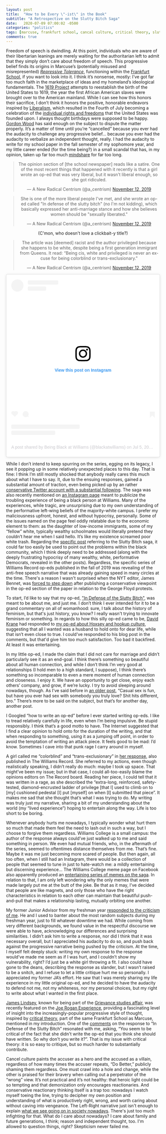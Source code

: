 ```yaml
---
layout: post
title:  "How to be Every \"-ist\" in the Book"
subtitle: "A Retrospective on the Slutty Bitch Saga"
date:   2020-07-09 07:00:02 -0500
categories: "politics"
tags: [marcuse, frankfurt school, cancal culture, critical theory, slutty bitch]
comments: true
---
```

Freedom of speech is dwindling. At this point, individuals who are aware of their libertarian leanings are merely waiting for the authoritarian left to admit that they simply don’t care about freedom of speech. This progressive belief finds its origins in Marcuse’s (potentially misused and misrepresented) <a href="https://www.marcuse.org/herbert/publications/1960s/1965-repressive-tolerance-fulltext.html" target="_blank"><i>Repressive Tolerance</i></a>, functioning within the <a href="https://open.spotify.com/episode/3UWdlsi4IZ2lmgiEugvX0o?si=A2vagcrbSumAoR-FEZ1-eg" target="_blank">Frankfurt School</a>, if you want to look into it. I think it’s nonsense, mostly: I’ve got far too much faith in the marketplace of ideas and my homeland’s ideological fundamentals. The <a href="https://www.nytimes.com/interactive/2019/08/14/magazine/1619-america-slavery.html" target="_blank">1619 Project</a> attempts to reestablish the birth of the United States to 1619, the year the first African American slaves were brought over to the American mainland. While I can see how this honors their sacrifice, I don’t think it honors the positive, honorable endeavors inspired by <a href="https://plato.stanford.edu/entries/liberalism/" target="_blank">Liberalism</a>, which resulted in the Fourth of July becoming a celebration of the <a href="https://www.constituteproject.org/constitution/United_States_of_America_1992" target="_blank">individual rights and freedoms</a> that the United States was founded upon. I always thought birthdays were supposed to be happy. <a href="https://www.theatlantic.com/ideas/archive/2019/12/historians-clash-1619-project/604093/" target="_blank">Gordon Wood</a> has said enough on the subject to dispute the matter properly. It’s a matter of time until you’re “cancelled” because you ever had the audacity to challenge any progressive belief... because you ever had the audacity to verbalize an independent thought, really. I had the audacity to write for my school paper in the fall semester of my sophomore year, and my little career ended (for the time being?) in a small scandal that has, in my opinion, taken up far too much <a href="{{ baseurl }}/images/nonsense/brainspace.jpg" target="_blank">mindshare</a> for far too long.<!-- more -->
<center>
<p><blockquote class="twitter-tweet" data-conversation="none" data-theme="dark"><p lang="en" dir="ltr">The opinion section of [the school newspaper] reads like a satire. One of the most recent things that happened with it recently is that a girl wrote an op-ed that was very liberal, but it wasn&#39;t liberal enough, so she got ridiculed.</p>&mdash; A New Radical Centrism (@a_centrism) <a href="https://twitter.com/a_centrism/status/1194150192276234240?ref_src=twsrc%5Etfw">November 12, 2019</a></blockquote> <script async src="https://platform.twitter.com/widgets.js" charset="utf-8"></script>
</p>
<p>
<blockquote class="twitter-tweet" data-conversation="none" data-theme="dark"><p lang="en" dir="ltr">She is one of the more liberal people I&#39;ve met, and she wrote an op-ed called &quot;In defense of the slutty bitch&quot; (no I&#39;m not kidding), which basically expressed her anti-marriage stance and how she believes women should be &quot;sexually liberated.&quot;</p>&mdash; A New Radical Centrism (@a_centrism) <a href="https://twitter.com/a_centrism/status/1194150283963752448?ref_src=twsrc%5Etfw">November 12, 2019</a></blockquote> <script async src="https://platform.twitter.com/widgets.js" charset="utf-8"></script>
(C'mon, who doesn't love a clickbait-y title?)</p>
<p>
<blockquote class="twitter-tweet" data-conversation="none" data-theme="dark"><p lang="en" dir="ltr">The article was [deemed] racist and the author privileged because she happens to be white, despite being a first generation immigrant from Queens. It read: “Being cis, white and privileged is never an excuse for being colorblind or trans-exclusionary.&quot;</p>&mdash; A New Radical Centrism (@a_centrism) <a href="https://twitter.com/a_centrism/status/1194150525773762561?ref_src=twsrc%5Etfw">November 12, 2019</a></blockquote> <script async src="https://platform.twitter.com/widgets.js" charset="utf-8"></script>
</p>
<p>
<blockquote class="instagram-media" data-instgrm-permalink="https://www.instagram.com/p/CCRGfutgwY-/?utm_source=ig_embed&amp;utm_campaign=loading" data-instgrm-version="12" style=" background:#FFF; border:0; border-radius:3px; box-shadow:0 0 1px 0 rgba(0,0,0,0.5),0 1px 10px 0 rgba(0,0,0,0.15); margin: 1px; max-width:540px; min-width:326px; padding:0; width:99.375%; width:-webkit-calc(100% - 2px); width:calc(100% - 2px);"><div style="padding:16px;"> <a href="https://www.instagram.com/p/CCRGfutgwY-/?utm_source=ig_embed&amp;utm_campaign=loading" style=" background:#FFFFFF; line-height:0; padding:0 0; text-align:center; text-decoration:none; width:100%;" target="_blank"> <div style=" display: flex; flex-direction: row; align-items: center;"> <div style="background-color: #F4F4F4; border-radius: 50%; flex-grow: 0; height: 40px; margin-right: 14px; width: 40px;"></div> <div style="display: flex; flex-direction: column; flex-grow: 1; justify-content: center;"> <div style=" background-color: #F4F4F4; border-radius: 4px; flex-grow: 0; height: 14px; margin-bottom: 6px; width: 100px;"></div> <div style=" background-color: #F4F4F4; border-radius: 4px; flex-grow: 0; height: 14px; width: 60px;"></div></div></div><div style="padding: 19% 0;"></div> <div style="display:block; height:50px; margin:0 auto 12px; width:50px;"><svg width="50px" height="50px" viewBox="0 0 60 60" version="1.1" xmlns="https://www.w3.org/2000/svg" xmlns:xlink="https://www.w3.org/1999/xlink"><g stroke="none" stroke-width="1" fill="none" fill-rule="evenodd"><g transform="translate(-511.000000, -20.000000)" fill="#000000"><g><path d="M556.869,30.41 C554.814,30.41 553.148,32.076 553.148,34.131 C553.148,36.186 554.814,37.852 556.869,37.852 C558.924,37.852 560.59,36.186 560.59,34.131 C560.59,32.076 558.924,30.41 556.869,30.41 M541,60.657 C535.114,60.657 530.342,55.887 530.342,50 C530.342,44.114 535.114,39.342 541,39.342 C546.887,39.342 551.658,44.114 551.658,50 C551.658,55.887 546.887,60.657 541,60.657 M541,33.886 C532.1,33.886 524.886,41.1 524.886,50 C524.886,58.899 532.1,66.113 541,66.113 C549.9,66.113 557.115,58.899 557.115,50 C557.115,41.1 549.9,33.886 541,33.886 M565.378,62.101 C565.244,65.022 564.756,66.606 564.346,67.663 C563.803,69.06 563.154,70.057 562.106,71.106 C561.058,72.155 560.06,72.803 558.662,73.347 C557.607,73.757 556.021,74.244 553.102,74.378 C549.944,74.521 548.997,74.552 541,74.552 C533.003,74.552 532.056,74.521 528.898,74.378 C525.979,74.244 524.393,73.757 523.338,73.347 C521.94,72.803 520.942,72.155 519.894,71.106 C518.846,70.057 518.197,69.06 517.654,67.663 C517.244,66.606 516.755,65.022 516.623,62.101 C516.479,58.943 516.448,57.996 516.448,50 C516.448,42.003 516.479,41.056 516.623,37.899 C516.755,34.978 517.244,33.391 517.654,32.338 C518.197,30.938 518.846,29.942 519.894,28.894 C520.942,27.846 521.94,27.196 523.338,26.654 C524.393,26.244 525.979,25.756 528.898,25.623 C532.057,25.479 533.004,25.448 541,25.448 C548.997,25.448 549.943,25.479 553.102,25.623 C556.021,25.756 557.607,26.244 558.662,26.654 C560.06,27.196 561.058,27.846 562.106,28.894 C563.154,29.942 563.803,30.938 564.346,32.338 C564.756,33.391 565.244,34.978 565.378,37.899 C565.522,41.056 565.552,42.003 565.552,50 C565.552,57.996 565.522,58.943 565.378,62.101 M570.82,37.631 C570.674,34.438 570.167,32.258 569.425,30.349 C568.659,28.377 567.633,26.702 565.965,25.035 C564.297,23.368 562.623,22.342 560.652,21.575 C558.743,20.834 556.562,20.326 553.369,20.18 C550.169,20.033 549.148,20 541,20 C532.853,20 531.831,20.033 528.631,20.18 C525.438,20.326 523.257,20.834 521.349,21.575 C519.376,22.342 517.703,23.368 516.035,25.035 C514.368,26.702 513.342,28.377 512.574,30.349 C511.834,32.258 511.326,34.438 511.181,37.631 C511.035,40.831 511,41.851 511,50 C511,58.147 511.035,59.17 511.181,62.369 C511.326,65.562 511.834,67.743 512.574,69.651 C513.342,71.625 514.368,73.296 516.035,74.965 C517.703,76.634 519.376,77.658 521.349,78.425 C523.257,79.167 525.438,79.673 528.631,79.82 C531.831,79.965 532.853,80.001 541,80.001 C549.148,80.001 550.169,79.965 553.369,79.82 C556.562,79.673 558.743,79.167 560.652,78.425 C562.623,77.658 564.297,76.634 565.965,74.965 C567.633,73.296 568.659,71.625 569.425,69.651 C570.167,67.743 570.674,65.562 570.82,62.369 C570.966,59.17 571,58.147 571,50 C571,41.851 570.966,40.831 570.82,37.631"></path></g></g></g></svg></div><div style="padding-top: 8px;"> <div style=" color:#3897f0; font-family:Arial,sans-serif; font-size:14px; font-style:normal; font-weight:550; line-height:18px;"> View this post on Instagram</div></div><div style="padding: 12.5% 0;"></div> <div style="display: flex; flex-direction: row; margin-bottom: 14px; align-items: center;"><div> <div style="background-color: #F4F4F4; border-radius: 50%; height: 12.5px; width: 12.5px; transform: translateX(0px) translateY(7px);"></div> <div style="background-color: #F4F4F4; height: 12.5px; transform: rotate(-45deg) translateX(3px) translateY(1px); width: 12.5px; flex-grow: 0; margin-right: 14px; margin-left: 2px;"></div> <div style="background-color: #F4F4F4; border-radius: 50%; height: 12.5px; width: 12.5px; transform: translateX(9px) translateY(-18px);"></div></div><div style="margin-left: 8px;"> <div style=" background-color: #F4F4F4; border-radius: 50%; flex-grow: 0; height: 20px; width: 20px;"></div> <div style=" width: 0; height: 0; border-top: 2px solid transparent; border-left: 6px solid #f4f4f4; border-bottom: 2px solid transparent; transform: translateX(16px) translateY(-4px) rotate(30deg)"></div></div><div style="margin-left: auto;"> <div style=" width: 0px; border-top: 8px solid #F4F4F4; border-right: 8px solid transparent; transform: translateY(16px);"></div> <div style=" background-color: #F4F4F4; flex-grow: 0; height: 12px; width: 16px; transform: translateY(-4px);"></div> <div style=" width: 0; height: 0; border-top: 8px solid #F4F4F4; border-left: 8px solid transparent; transform: translateY(-4px) translateX(8px);"></div></div></div> <div style="display: flex; flex-direction: column; flex-grow: 1; justify-content: center; margin-bottom: 24px;"> <div style=" background-color: #F4F4F4; border-radius: 4px; flex-grow: 0; height: 14px; margin-bottom: 6px; width: 224px;"></div> <div style=" background-color: #F4F4F4; border-radius: 4px; flex-grow: 0; height: 14px; width: 144px;"></div></div></a><p style=" color:#c9c8cd; font-family:Arial,sans-serif; font-size:14px; line-height:17px; margin-bottom:0; margin-top:8px; overflow:hidden; padding:8px 0 7px; text-align:center; text-overflow:ellipsis; white-space:nowrap;"><a href="https://www.instagram.com/p/CCRGfutgwY-/?utm_source=ig_embed&amp;utm_campaign=loading" style=" color:#c9c8cd; font-family:Arial,sans-serif; font-size:14px; font-style:normal; font-weight:normal; line-height:17px; text-decoration:none;" target="_blank">A post shared by Being Black at Williams (@blackatwilliams)</a> on <time style=" font-family:Arial,sans-serif; font-size:14px; line-height:17px;" datetime="2020-07-05T16:32:06+00:00">Jul 5, 2020 at 9:32am PDT</time></p></div></blockquote> <script async src="//www.instagram.com/embed.js"></script>
</p>
</center>
While I don’t intend to keep spurring on the series, egging on its legacy, I see it popping up in some relatively unexpected places to this day. That is fine: I think I’m still mostly shocked that anybody really cares this much about what I have to say. It, due to the ensuing responses, gained a substantial amount of traction, even being picked up by an rather <a href="https://twitter.com/a_centrism" target="_blank">conservative Twitter account with a substantial following</a>. The saga was also recently mentioned on <a href="https://www.instagram.com/blackatwilliams/" target="_blank">an Instagram page</a> meant to publicize the troubling experience of being a black person at Williams. Many of the experiences, while tragic, are unsurprising due to my own understanding of the performative left-wing beliefs of the majority-white campus. I prefer my maliciousness upfront, honest, and without hypocrisy, personally. Some of the issues named on the page feel oddly relatable due to the economic element to them: as the daughter of low-income immigrants, some of my “fellow” white, typically wealthy schoolmates would literally pretend they couldn’t hear me when I said hello. It’s like my existence screamed poor white trash. Regarding the <a href="https://www.instagram.com/p/CCRGfutgwY-/?igshid=19avv67vmibpx" target="_blank">specific post</a> referring to the Slutty Bitch saga, it could far too easily be used to point out the problems within the black community, which I think deeply need to be addressed (along with the deeply frustrating hypocrisy of many wealthy, white, performative Democrats, revealed in the other posts). Regardless, the specific series of Williams Record op-eds published in the fall of 2019 was revealing of the anti-free speech narrative that was already gaining speed in many circles at the time. There's a reason I wasn't surprised when the NYT editor, James Bennet, was <a href="https://www.bbc.com/news/world-us-canada-52959856" target="_blank">forced to step down</a> after publishing a conservative viewpoint in the op-ed section of the paper in relation to the George Floyd protests.

To start, I’d like to say that my op-ed, <a href="https://williamsrecord.com/2019/10/in-defense-of-the-slutty-bitch-not-letting-society-dictate-womens-preferences/" target="blank">"In Defense of the Slutty Bitch"</a>, was meant to be about me, and just me. I don’t think I ever intended for it to be a grand commentary on all of womanhood: sure, I talk about the history of feminism, but that's just history, you know? I really wasn't trying to innovate feminism or something. In regards to how this silly op-ed came to be, <a href="http://ephblog.com/2019/10/03/dynamics-of-romance/" target="_blank">David Krane</a> had responded to <a href="https://williamsrecord.com/2019/10/are-saturdays-really-for-the-boys-the-dynamics-of-romance-on-hoxsey/" target="_blank">my op-ed about Hoxsey and hookup culture</a>, suggesting that all I wanted was a husband to hold onto for dear life, while that isn’t even close to true. I could've responded to his blog post in the comments, but that'd give him too much satisfaction. Too bad it backfired. At least it was entertaining.

In my little op-ed, I made the claim that I did not care for marriage and didn’t particularly see it as an end-goal. I think there’s something so beautiful about all human connection, and while I don’t think I’m very good at relationships (I hold men to a high standard, I suppose), I think there’s something so incomparable to even a mere moment of human connection and closeness. I enjoy it. We have an opportunity to get close, enjoy each others’ company, and grow, if we’re lucky. I try to avoid sleeping around nowadays, though. As I’ve said before in <a href="{{ base.url }}/politics/2020/04/14/a-womans-power/" target="_blank">an older post</a>, “Casual sex is fun, but have you ever had sex with somebody you truly love? Shit hits different, bro.” There’s more to be said on the subject, but that’s for another day, another post.

I Googled “how to write an op-ed” before I ever started writing op-eds. I like to tread relatively carefully in life, even when I’m being impulsive. Be stupid responsibly. I think that’s a good motto to have. The Internet suggested that I find a clear opinion to hold onto for the duration of the writing, and that when responding to something, using it as a jumping off point, in order to avoid the temptation of writing an attack piece. It feels good to be mad: I’d know. Sometimes I cave into that punk rage I carry around in myself.

A girl called me “colorblind” and “trans-exclusionary” in <a href="https://williamsrecord.com/2019/11/hold-slutty-bitch-accountable-for-her-actions-being-cis-white-and-privileged-is-never-an-excuse-for-being-colorblind-or-trans-exclusionary/" target="_blank">her response</a>, also published in The Williams Record. She referred to my actions, even though realistically speaking, I didn’t really do much: maybe I took up space. That might’ve been my issue; but in that case, I could all-too-easily blame the opinions editors on The Record board. Reading her piece, I could tell that it was written in a rage, as she described the “extra-long, reinforced, safety-tested, diamond-encrusted ladder of privilege [that I] used to climb on to [my] cushioned pedestal [I] put [myself] on when [I] submitted that piece”. It makes me sad that she thought that’s what I was trying to do. My writing was truly just my narrative, sharing a bit of my understanding about the world (my “lived experience”) hoping to entertain along the way. Life is too short to be boring.

Whenever anybody hurts me nowadays, I typically wonder what hurt them so much that made them feel the need to lash out in such a way, but I choose to forgive them regardless. Williams College is a small campus: the author of the response always could’ve just walked up to me and said something in person. We even had mutual friends, who, in the aftermath of the series, seemed to oftentimes distance themselves from me. That’s fine. Maybe it was me just becoming more scared of people. But then again, all too often, when I still had an Instagram, there would be a collection of people that seemed to tune in just to hate-watch me: a mildly entertaining but discerning experience… The Williams College meme page on Facebook also apparently produced an <a href="http://ephblog.com/2019/11/21/the-slutty-bitch-chronicles/" target="_blank">entertaining series of memes on the saga</a>. In relation to that, I am only left wondering why the only memes that were made largely put me at the butt of the joke. Be that as it may, I’ve decided that people are like magnets, and only those who have the right characteristics in relation to each other can maintain that beautiful push-and-pull that makes a relationship lasting, mutually orbiting one another.

My former Junior Advisor from my freshman year <a href="https://williamsrecord.com/2019/11/guilty-by-omission/" target="_blank">responded to the criticism of me</a>. He and I used to banter about the most random subjects during my freshman year, just to fill whatever downtime we had. While coming from very different backgrounds, we found value in the respectful discourse we were able to have, acknowledging our differences and surprising similarities. I didn’t ask him to write a response, nor did I think that it was necessary overall, but I appreciated his audacity to do so, and push back against the progressive narrative being pushed by the criticism. At the time, I myself felt deeply stuck: writing my own response to the response would’ve made me seem as if I was hurt, and I couldn’t show my vulnerability, right? I’d just be a white girl throwing a fit. I also could have gone to the deans, describing the response as slander, but I wasn’t raised to be a snitch, and I refuse to let a little critique hurt me so personally. I appreciated my former JA’s effort. He saw that I was merely sharing my life experience in my little original op-ed, and he decided to have the audacity to defend not me, not my whiteness, nor my personal choices, but my right to write about what I wanted in the first place.

<a href="https://twitter.com/ConceptualJames" target="_blank">James Lindsey</a>, known for being part of the <a href="https://en.wikipedia.org/wiki/Grievance_studies_affair" target="_blank">Grievance studies affair</a>, was recently featured on the <a href="https://youtu.be/FtNW3I1FZ5o?t=2636" target="_blank">Joe Rogan Experience</a>, providing a fascinating level of insight into the increasingly-popular progressive style of thought, inspired by <a href="https://www.youtube.com/watch?v=6g5_tuXwOUg" target="_blank">critical theory</a>, part of the same Frankfurt School as Marcuse, mentioned in my introduction. One of the <a href="http://disq.us/p/25ekpx8" target="_blank">comments</a> on the response to “In Defense of the Slutty Bitch” resonated with me, asking, “You seem to be critical of the fact that she didn't write the op-ed that you think she should have written. So why don't you write it?”. That is my issue with critical theory: it is so easy to critique, but so much harder to substantially contribute.

Cancel culture paints the accuser as a hero and the accused as a villain, regardless of how many times the accuser repeats, “Do Better,” publicly shaming them regardless. One must crawl into a hole and change, while the other is praised for their bravery when calling out a perpetrator of the “wrong” view. It’s not practical and it’s not healthy: that heroic light could be so tempting and that demonization only encourages reactionaries. And conservative reactionary thinking itself is a trap too: nowadays I watch myself toeing the line, trying to decipher my own position and understanding of what is productively right, wrong, and worth caring about without caving into vengeance. The Left-Right narrative just isn't enough to explain <a href="https://thefederalist.com/2015/07/06/welcome-to-culture-war-4-0-the-coming-overreach/" target="_blank">what we see going on in society nowadays</a>. There's just too much infighting for that. What do I care about nowadays? I care about family and future generations, I think; reason and independent thought, too. I'm allowed to question things, right? Skepticism never failed me.
